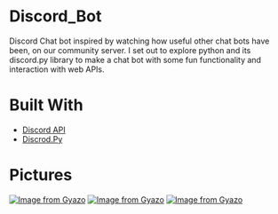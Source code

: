 # Discord_Bot
Discord Chat bot inspired by watching how useful other chat bots have been, on our community server. 
I set out to explore python and its discord.py library to make a chat bot with some fun functionality and interaction with web APIs.

# Built With
* [Discord API](https://support.discordapp.com/hc/en-us/articles/212889058-Discord-s-Official-API)
* [Discrod.Py](https://pypi.org/project/discord.py/)

# Pictures
[![Image from Gyazo](https://i.gyazo.com/1fd8b7b3db57c8de22b3e77230a42136.gif)](https://gyazo.com/1fd8b7b3db57c8de22b3e77230a42136)
[![Image from Gyazo](https://i.gyazo.com/ea9b02819480c4f598341aa2b2e493a2.gif)](https://gyazo.com/ea9b02819480c4f598341aa2b2e493a2)
[![Image from Gyazo](https://i.gyazo.com/7a2e7090d6a52f17e1193df6e4fb1169.gif)](https://gyazo.com/7a2e7090d6a52f17e1193df6e4fb1169)
